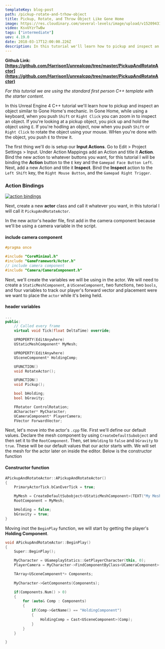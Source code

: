 ```yaml
---
templateKey: blog-post
path: /pickup-rotate-and-trhow-object
title: Pickup, Rotate, and Throw Object Like Gone Home
image: https://res.cloudinary.com/several-levels/image/upload/v1520943148/pikcup-rotate-actor_lebmpn.jpg
video: KsvUYzrTwBw
tags: ["intermediate"]
uev: 4.19.0
date: 2018-03-17T12:00:00.226Z
description: In this tutorial we'll learn how to pickup and inspect an object similar to Gone Home.
---
```

**Github Link: [https://github.com/Harrison1/unrealcpp/tree/master/PickupAndRotateActor](https://github.com/Harrison1/unrealcpp/tree/master/PickupAndRotateActor)**

*For this tutorial we are using the standard first person C++ template with the starter content.*

In this Unreal Engine 4 C++ tutorial we'll learn how to pickup and inspect an object similar to Gone Home's mechanic. In Gone Home, while using a keyboard, when you push `Shift` or `Right Click` you can zoom in to inspect an object. If you're looking at a pickup object, you pick up and hold the object using `E`. If you're hodling an object, now when you push `Shift` or `Right Click` to rotate the object using your mouse. WHen you're done with the object, you push `E` to throw it.

The first thing we'll do is setup our **Input Actions**. Go to Edit > Project Settings > Input. Under Action Mappings add an Action and title it **Action**. Bind the new action to whatever buttons you want, for this tutorial I will be binding the **Action** button to the `E` key and the `Gamepad Face Button Left`. Next, add a new Action and title it **Inspect**. Bind the **Inspect** action to the `Left Shift` key, the `Right Mouse Button`, and the `Gamepad Right Trigger`.

### Action Bindings
[![action bindings](https://res.cloudinary.com/several-levels/image/upload/v1521112199/action-mappings-inspect_ohwadj.jpg
 "action bindings")](https://res.cloudinary.com/several-levels/image/upload/v1521112199/action-mappings-inspect_ohwadj.jpg)

Next, create a new **actor** class and call it whatever you want, in this tutorial I will call it `PickupAndRotateActor`.

In the new actor's header file, first add in the camera component because we'll be using a camera variable in the script.

#### include camera component
```cpp
#pragma once

#include "CoreMinimal.h"
#include "GameFramework/Actor.h"
// include camera component
#include "Camera/CameraComponent.h"
``` 

Next, we'll create the variables we will be using in the actor. We will need to create a `StaticMeshComponent`, a `USceneComponent`, two functions, two `bools`, and four variables to track our player's forward vector and placement were we want to place the `actor` while it's being held.

#### header variables
```cpp
...
public:	
	// Called every frame
	virtual void Tick(float DeltaTime) override;

	UPROPERTY(EditAnywhere)
	UStaticMeshComponent* MyMesh;

	UPROPERTY(EditAnywhere)
	USceneComponent* HoldingComp;

	UFUNCTION()
	void RotateActor();

	UFUNCTION()
	void Pickup();

	bool bHolding;
	bool bGravity;

	FRotator ControlRotation;
	ACharacter* MyCharacter;
	UCameraComponent* PlayerCamera;
	FVector ForwardVector;
```

Next, let's move into the actor's `.cpp` file. First we'll define our default values. Declare the mesh component by using `CreateDefaultSubobject` and then set it to the `RootComponent`. Then, set `bHolding` to `false` and `bGravity` to `true`. These will be our default values that our actor starts with. We will set the mesh for the actor later on inside the editor. Below is the constructor function

#### Constructor function
```cpp
APickupAndRotateActor::APickupAndRotateActor()
{
	PrimaryActorTick.bCanEverTick = true;

	MyMesh = CreateDefaultSubobject<UStaticMeshComponent>(TEXT("My Mesh"));
	RootComponent = MyMesh;

	bHolding = false;
	bGravity = true;
}
```
Moving inot the `BeginPlay` function, we will start by getting the player's **Holding Component**.
```cpp
void APickupAndRotateActor::BeginPlay()
{
	Super::BeginPlay();

	MyCharacter = UGameplayStatics::GetPlayerCharacter(this, 0);
	PlayerCamera = MyCharacter->FindComponentByClass<UCameraComponent>();

	TArray<USceneComponent*> Components;
 
	MyCharacter->GetComponents(Components);

	if(Components.Num() > 0)
	{
		for (auto& Comp : Components)
		{
			if(Comp->GetName() == "HoldingComponent")
			{
				HoldingComp = Cast<USceneComponent>(Comp);
			}
		}
	}

}
```
